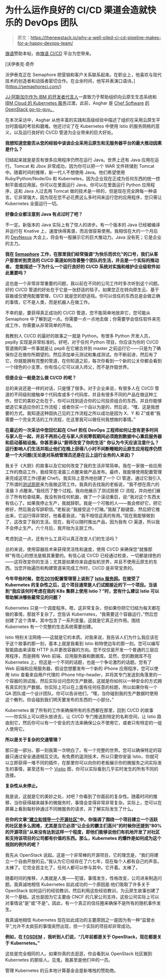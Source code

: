 # 为什么运作良好的 CI/CD 渠道会造就快乐的 DevOps 团队

> 原文：<https://thenewstack.io/why-a-well-oiled-ci-cd-pipeline-makes-for-a-happy-devops-team/>

[旗语](https://semaphoreci.com/)赞助本帖，由[旗语 CI/CD](https://semaphoreci.com/) 平台为您带来。

 [沃伊泰克·奇乔

沃伊泰克正在 Semaphore 把营销和客户关系联系起来。在职业上，他喜欢与现代技术的创造者和动摇者密切合作。在业余时间，他写并表演口语诗。](https://semaphoreci.com/) 

[JJ·阿斯加尔作为 IBM 的开发者代言人](https://www.linkedin.com/in/jjasghar/)一直致力于帮助组织向云原生生态系统和 [IBM Cloud 的 Kubernetes 服务](https://www.ibm.com/cloud/container-service)过渡。此前，Asghar 是 [Chef Software](https://www.chef.io/) [的 OpenStack go-to-guy。](https://www.chef.io/)

在本次采访中，Asghar 从他丰富的实践和高级经验中描述了组织在采用云原生平台时面临的考验和磨难。他还讨论了在 Kubernetes 中使用 Istio 的服务网格的意义，以及运行良好的 CI/CD 管道为企业带来的巨大好处。

**我想知道您能否从您的经验中谈谈企业采用云原生和无服务器平台的最大推动因素是什么？**

归结起来就是是否有很多应用程序仍然在运行 Java。世界上还有 Java 应用在运行。Tomcat 和 Jbox 非常成功，因为你可以把一个 WAR 文件转储到 Tomcat 中。随着时间的推移，新一代人不想使用 Java。他们希望使用 Ruby/Python/Node/Go 和 Kubernetes，因为企业现在正成为任何东西的统一控制平面或应用层。你可以在里面运行 Java，你可以在里面运行 Python 应用程序，这和 Java 人过去用 Tomcat 做的技术是一样的，但是现在完全跨每一种语言。它非常强大，因为现在您不必花费这么多时间来运行您的应用程序，您只需让 Kubernetes 全面运行一切。

**好像企业都注意到 Java 有点过时了吧？**

不一定。新版本的 Java 实际上有了惊人的进步。有一个版本的 Java 已经被编译并运行在 Knative 上，速度快得离谱，而且很容易使用。我相信在大约一个月后的 [DevNexus](https://devnexus.com/) 大会上，将会有一股展示它的巨大推动力。Java 没有死；它是企业的主力。

**我在 [Semaphore](https://semaphoreci.com/) 工作，在那里我们经常强调“为快乐而优化”的口号，我们从客户那里听到灵活的 CI/CD 渠道如何改善整个团队的生活，并且是一个实际的推动者。** **您能描述一下为什么一个运行良好的 CI/CD 系统对实施和维护企业级软件如此重要吗？**

这也是一个非常非常重要的问题，我以前在不同的公司工作时多次听到这个问题。好的 CI/CD 管道的好处在于它是一张舒适的毯子。如果您正在转向原生云、基于容器或仅使用配置管理，CI/CI 就是您的舒适毯。你可以信任的东西总是会做正确的事情，它不是人类，而是机器人在做工作。

不幸的是，要获得真正成功的 CI/CD 管道，您不能简单地放弃它，您可能从 Semaphore 中了解到这一点。你需要一点一点地去做；你需要学会信任软件来完成工作，你需要从非常简单的开始。

我教别人 CI/CD 的最好的故事之一就是 Python。有很多 Python 开发人员，pep8y 实现是非常标准的。好吧，对于任何 Python 项目，你应该为你的 CI/CD 管道做的第一件事就是让 pep8 在它被合并到 master 之前运行它——只是为了确保你正在做你所期望的。然后添加单元测试和集成测试。你不断前进，然后有了它，你就能拥有完整的管道，在你知道之前，每次你看到一个新的公关你都会看到一个绿色的小支票，你有信心它可以进入师父，而不是炸毁世界。

**但是企业一般是怎么做 CI/CD 的呢？**

总的来说还是一样的对话，只是慢了很多。对于企业来说，有很多人在 CI/CD 管道的不同级别接触单个代码库或多个代码库，并且有很多不同的产品在做这种工作。但它的美妙之处在于，你可以找到适合你的公司投资组合的东西，并且你能够塑造它来适应你的工作流程；或者你买一个自以为是的，然后说，“嘿，这是我想要的方式。我知道这种固执己见的工作流程之所以成功是因为 X、Y 和 Z”或者“我需要一个完全灵活的工作流程，在这里我可以做任何我想做的事情。”

**在最近的一次采访中您回忆起在 Chef 担任 DevOps 工程师如何让您有更多时间与家人在一起，并且不再担心在与家人庆祝寒假期间必须跑到数据中心重启服务器和启动基础设施。你甚至承认“厨师改变了你的生活”** **你认为今天应该注意什么？运行影响人们生活并阻止他们在晚上获得八小时不间断睡眠的云原生应用程序仍然是一个大问题(无论是对系统管理员还是在云上运行业务的人来说)？**

我关于《大厨》的故事以及它如何改变了我的生活非常简单。我在一家做一些应用工作的商店工作，我经常在凌晨三点醒来做产品发布。最终，我能够使用配置管理来完成这项工作(感谢 Chef)。我实际上意外地创建了一个 CI 管道，通过它我引入了所谓的[测试厨房](https://kitchen.ci/)来为我做这项工作。我真的去找我的老板说，“我不想在周六的凌晨 3 点醒来。”我经历了整个过程。我向他展示了测试厨房 CI 流程，并向他们展示了所有检查结果。我没有拆任何机器，做了一个滚动重启，说:“我对这个东西太有信心了。如果我停止生产，我就辞职。我是一个可敬的人——我会修好它，把它修好，然后我会写辞职信。”老板说:“我接受这个打赌。”我敲了敲键盘，然后把它推出来，它运行得非常好。他看着我说，“我不相信这真的有用。”现在我能够做到了，这改变了我的生活。现在，我可以随时推出产品，因为我有 CI 渠道，所以我不会停止生产。六个月后，我开始为主厨工作。

考虑到这一点，还有什么工具可以真正改变人们的生活吗？

总的来说，使用容器技术来获得灵活性和速度，使用 CI/CD 来确保您“就像那样”有信心的想法是极其重要的。有信心说 CI/CD 已经通过检查，一切都是绿色的——这将改变你的生活；尤其是如果你来自虚拟机世界，并且不使用云原生的东西。当您开始遍历和构建管道来完成工作时，CI/CD 是非常宝贵的。

**今年早些时候，您在[2019](https://cfgmgmtcamp.eu/)配置管理营上谈到了 [Istio 服务网](https://istio.io/)。在接受了 Kubernetes 的复杂性之后，这个项目通常是人们试图接近的下一个项目。当谈到“我应该何时考虑在我的 K8s 集群上使用 Istio？”时，您有什么建议 Istio 可以帮助解决哪些最常见的问题？**

Kubernetes 只是一个调度程序。嗯，这非常复杂，但如果你把它归结为每天都在做的事情，那就不复杂了。您告诉 Kubernetes，“我需要这个容器运行，”然后您创建了这个清单，其中包含了一系列变量。这就是它真正的作用。围绕 Kubernetes 有一个完整的生态系统需要创建。

Istio 特别关注网络——这就是它的本质。对我来说，我告诉人们为什么我应该在乎这个故事的那一刻，基本上就是我看到 Istio 和特使边车的那一刻。您可以编写智能路由来读取 HTTP 头并更改容器的方向。您不仅仅是开发一个普通的三层应用程序，而是拥有 Web 前端、应用服务器和数据库。显然，您的数据库不在 Kubernetes 上，但这是一个不同的话题，也是一个争论激烈的话题。您有了 Web 前端和应用服务器，假设您想要发布一个新的 iPhone 应用程序，您可以使用 Istio 查看来自用户代理的 iPhone http-header，并将其专门发送到角落里的一个容器的测试版，然后实际访问您的生产数据。这就是你如何以一种安全的方式拥有真实的生产数据。你实际上可以在上面有任何任意的标题，所以如果你有一个 QA 团队或一个设计团队，你可以告诉他们，“嘿，当你碰到我的生产数据时使用这个散列，你会碰到我们明天要发布的东西的一小部分。”

Kubernetes 做了所有的工作来确保所有的东西都在那里，回到 CI/CD 的故事——你实际上可以把头放进去，让 CI/CD 专门推送到特定的名称空间，让 Istio 路由到它，然后你可以有一个安全的方法来确保公众不使用它，或者只有特定的一组人使用它。

**所以是关于复杂的交通管理？**

那只是一部分。那一刻我第一次明白了。有一个完整的世界。您可以确保特定的容器只通过安全通道相互交流。有免费的遥测技术，所以只要你安装 Istio，你就可以立即获得一堆不同的插件，在那里你可以向你的老板展示你的微服务之间实际发生的事情，甚至还有一个 [Vistio](https://github.com/nmnellis/vistio) 图，你可以实际看到几乎实时发生的所有不同的连接。

**复杂性从未停止。**

我是说，这就是它的美妙之处，对吧？你看到了你面前的复杂性。随着时间的推移，当你获得越来越多的微服务时，事情会变得非常非常复杂。实际上，您可以在屏幕上看到每秒钟通过不同微服务的请求，并了解实际发生了什么。

**在你的文章[“建立和领导一个开源社区”](https://jjasghar.github.io/blog/2018/03/23/leading-an-opensource-community/)中，你强调了围绕一个项目建立一个活跃的社区是多么困难，尤其是当它必须“让企业的霸主们高兴”的时候你还提到“80%的开源项目”从来没有达到这样一个程度，即他们能够说他们有机地开发了对社区和支持该项目的公司都有价值的东西。那么，Kubernetes 的爆炸是如何成为这个规则的例外的呢？**

我先从 OpenStack 说起。这是一个非常棒的开源项目，它的理念是，“我们将建立一个自由开放的云。”我认为它已经存在了六七年，现在每个人都有自己的声音。太棒了。它完全民主化了，任何人都可以参与其中。它开着。太棒了。

随着时间的推移，人类就是人类——犯错，事情发生，性格改变，公司进来制造问题。我真诚地相信 Kubernetes 如此成功的一个原因是:他们吸取了许多关于 OpenStack 如何运行的经验教训，然后利用这些经验教训，为云原生故事创建了另一个基础。这也是因为它主要由 CNCF 的几家公司支持，这些公司实际上可以对事情说“是”或“不是”。因此，有一个真正的信任圈来确保不是所有的随机事件发生。

我真诚地相信 Kubernetes 现在如此成功的主要原因之一是因为有一种“监督水平”,允许不太疯狂的事情突然出现，但一个实际的项目却非常成功。

**例如，在 [FOSDEM](https://fosdem.org/) ，我听到人们说，“几年前都是关于 OpenStack，现在都是关于 Kubernetes。”**

这些是完全相同的人。如果你真的去逛逛，你会看到从 OpenStack 社区搬到 Kubernetes 的那些人。见鬼，我甚至是他们中的一员。

管理 Kubernetes 的云本地计算基金会是新堆栈的赞助商。

<svg xmlns:xlink="http://www.w3.org/1999/xlink" viewBox="0 0 68 31" version="1.1"><title>Group</title> <desc>Created with Sketch.</desc></svg>